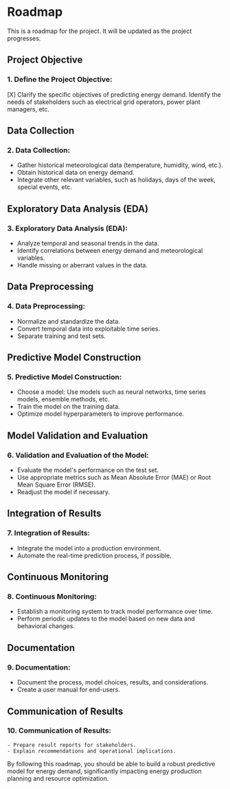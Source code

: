 # Roadmap
This is a roadmap for the project. It will be updated as the project progresses.
## Project Objective

### 1.    Define the Project Objective:

   [X] Clarify the specific objectives of predicting energy demand. Identify the needs of stakeholders such as electrical grid operators, power plant managers, etc.

## Data Collection

### 2. Data Collection:

   - Gather historical meteorological data (temperature, humidity, wind, etc.).
   - Obtain historical data on energy demand.
   - Integrate other relevant variables, such as holidays, days of the week, special events, etc.

## Exploratory Data Analysis (EDA)

### 3. Exploratory Data Analysis (EDA):

   - Analyze temporal and seasonal trends in the data.
   - Identify correlations between energy demand and meteorological variables.
   - Handle missing or aberrant values in the data.

## Data Preprocessing

### 4. Data Preprocessing:

   - Normalize and standardize the data.
   - Convert temporal data into exploitable time series.
   - Separate training and test sets.

## Predictive Model Construction

### 5. Predictive Model Construction:

   - Choose a model: Use models such as neural networks, time series models, ensemble methods, etc.
   - Train the model on the training data.
   - Optimize model hyperparameters to improve performance.

## Model Validation and Evaluation

### 6. Validation and Evaluation of the Model:

   - Evaluate the model's performance on the test set.
   - Use appropriate metrics such as Mean Absolute Error (MAE) or Root Mean Square Error (RMSE).
   - Readjust the model if necessary.

## Integration of Results

### 7. Integration of Results:

   - Integrate the model into a production environment.
   - Automate the real-time prediction process, if possible.

## Continuous Monitoring

### 8. Continuous Monitoring:

   - Establish a monitoring system to track model performance over time.
   - Perform periodic updates to the model based on new data and behavioral changes.

## Documentation

### 9. Documentation:

   - Document the process, model choices, results, and considerations.
   - Create a user manual for end-users.

## Communication of Results

### 10. Communication of Results:

    - Prepare result reports for stakeholders.
    - Explain recommendations and operational implications.

By following this roadmap, you should be able to build a robust predictive model for energy demand, significantly impacting energy production planning and resource optimization.
